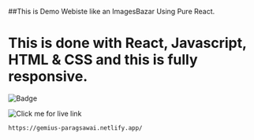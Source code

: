 ##This is Demo Webiste like an ImagesBazar Using Pure React. 

# This is done with React, Javascript, HTML & CSS and this is fully responsive.



![Badge](https://img.shields.io/badge/REACT-FULLY%20RESPONSIVE-lightgrey)

![Click me for live link](https://gemius-paragsawai.netlify.app/)

    https://gemius-paragsawai.netlify.app/

